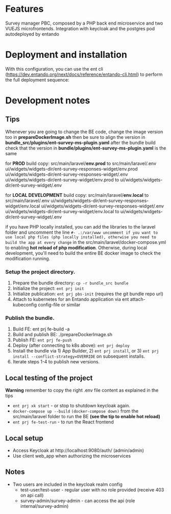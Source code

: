 # Features
Survey manager PBC, composed by a PHP back end microservice and two VUEJS microfrontends. Integration with keycloak and the postgres pod autodeployed by entando 


# Deployment and installation
With this configuration, you can use the ent cli (https://dev.entando.org/next/docs/reference/entando-cli.html) to perform the full deployment sequence:

# Development notes
## Tips
Whenever you are going to change the BE code, change the image version too in **prepareDockerImage.sh**
then be sure to align the version in **bundle_src/plugins/ent-survey-ms-plugin.yaml**
after the bundle build check that the version in **bundle/plugins/ent-survey-ms-plugin.yaml** is the same

for **PROD** build copy:
src/main/laravel/**env.prod** to src/main/laravel/.env
ui/widgets/widgets-dir/ent-survey-responses-widget/env.prod ui/widgets/widgets-dir/ent-survey-responses-widget/.env
ui/widgets/widgets-dir/ent-survey-widget/env.prod to ui/widgets/widgets-dir/ent-survey-widget/.env

for **LOCAL DEVELOPMENT** build copy:
src/main/laravel/**env.local** to src/main/laravel/.env
ui/widgets/widgets-dir/ent-survey-responses-widget/env.local ui/widgets/widgets-dir/ent-survey-responses-widget/.env
ui/widgets/widgets-dir/ent-survey-widget/env.local to ui/widgets/widgets-dir/ent-survey-widget/.env

if you have PHP locally installed, you can add the libraries to the laravel folder and uncomment the line `#- .:/var/www uncomment if you want to use local php files (php locally installed), otherwise you need to build the app at every change` in the src/main/laravel/docker-compose.yml to enabling **hot reload of php modification**. Otherwise, during local development, you'll need to build the entire BE docker image to check the modification running.  

### Setup the project directory.
1. Prepare the bundle directory: `cp -r bundle_src bundle`
2. Initialize the project: `ent prj init`
3. Initialize publication: `ent prj pbs-init` (requires the git bundle repo url)
4. Attach to kubernetes for an Entando application via ent attach-kubeconfig config-file or similar

### Publish the bundle.
1. Build FE: ent prj fe-build -a
2. Build and publish BE: ./prepareDockerImage.sh
3. Publish FE: `ent prj fe-push`
4. Deploy (after connecting to k8s above): `ent prj deploy`
5. Install the bundle via 1) App Builder, 2) `ent prj install`, or 3) `ent prj install --conflict-strategy=OVERRIDE` on subsequent installs.
6. Iterate steps 1-4 to publish new versions.

## Local testing of the project
**Warning** remember to copy the right .env file content as explained in the tips 
* `ent prj xk start` - or stop to shutdown keycloak again.
* `docker-compose up --build` `(docker-compose down)` from the src/main/laravel folder to run the BE **(see the tip to enable hot reload)**
* `ent prj fe-test-run` - to run the React frontend

## Local setup
* Access Keycloak at http://localhost:9080/auth/ (admin/admin)
* Use client web_app when authorizing the microservices

## Notes
* Two users are included in the keycloak realm config
  * test-user/test-user - regular user with no role provided (receive 403 on api call)
  * survey-admin/survey-admin - can access the api (role internal/survey-admin)
